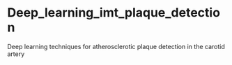 # Deep_learning_imt_plaque_detection
Deep learning techniques for atherosclerotic plaque detection in the carotid artery
